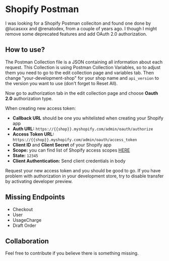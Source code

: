 # Shopify Postman

I was looking for a Shopify Postman colleciton and found one done by @lucasxxx and @renatodex, from a couple of years ago. I though I might remove some deprecated features and add OAuth 2.0 authorization.

## How to use?

The Postman Collection file is a JSON containing all information about each request.
This Collection is using Postman Collection Variables, so to adjust them you need to go to the edit collection page and variables tab. Then change "your-development-shop" for your shop name and `api_version` to the version you want to use (don't forget to Reset All).

Now go to authorization tab in the edit collection page and choose **Oauth 2.0** authorization type.

When creating new access token:
- **Callback URL** should be one you whitelisted when creating your Shopify app
- **Auth URL:** `https://{{shop}}.myshopify.com/admin/oauth/authorize`
- **Access Token URL:** `https://{{shop}}.myshopify.com/admin/oauth/access_token`
- **Client ID** and **Client Secret** of your Shopify app
- **Scope:** you can find list of Shopify access scopes [HERE](https://shopify.dev/docs/admin-api/access-scopes)
- **State:** `12345`
- **Client Authentication:** Send client credentials in body

Request your new access token and you should be good to go.
If you have problem with authorization in your development store, try to disable transfer by activating developer preview.

## Missing Endpoints

- Checkout
- User
- UsageCharge
- Draft Order

## Collaboration

Feel free to contribute if you believe there is something missing.


